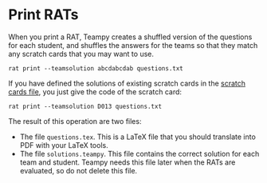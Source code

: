 ---
---

# Print RATs

When you print a RAT, Teampy creates a shuffled version of the questions for
each student, and shuffles the answers for the teams so that they match any
scratch cards that you may want to use.

    rat print --teamsolution abcdabcdab questions.txt

If you have defined the solutions of existing scratch cards in the [scratch cards file](setup.html), you just give the code of the scratch card:

    rat print --teamsolution D013 questions.txt

The result of this operation are two files:

* The file `questions.tex`. This is a LaTeX file that you should translate into PDF with your LaTeX tools.
* The file `solutions.teampy`. This file contains the correct solution for each team and student. Teampy needs this file later when the RATs are evaluated, so do not delete this file.
